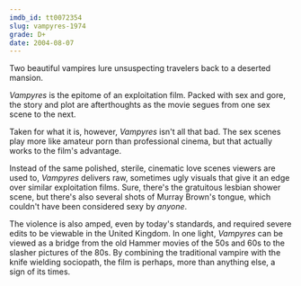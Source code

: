 ```yaml
---
imdb_id: tt0072354
slug: vampyres-1974
grade: D+
date: 2004-08-07
---
```


Two beautiful vampires lure unsuspecting travelers back to a deserted mansion.

_Vampyres_ is the epitome of an exploitation film. Packed with sex and gore, the story and plot are afterthoughts as the movie segues from one sex scene to the next.

Taken for what it is, however, _Vampyres_ isn't all that bad. The sex scenes play more like amateur porn than professional cinema, but that actually works to the film's advantage.

Instead of the same polished, sterile, cinematic love scenes viewers are used to, _Vampyres_ delivers raw, sometimes ugly visuals that give it an edge over similar exploitation films. Sure, there's the gratuitous lesbian shower scene, but there's also several shots of Murray Brown's tongue, which couldn't have been considered sexy by _anyone_.

The violence is also amped, even by today's standards, and required severe edits to be viewable in the United Kingdom. In one light, _Vampyres_ can be viewed as a bridge from the old Hammer movies of the 50s and 60s to the slasher pictures of the 80s. By combining the traditional vampire with the knife wielding sociopath, the film is perhaps, more than anything else, a sign of its times.
